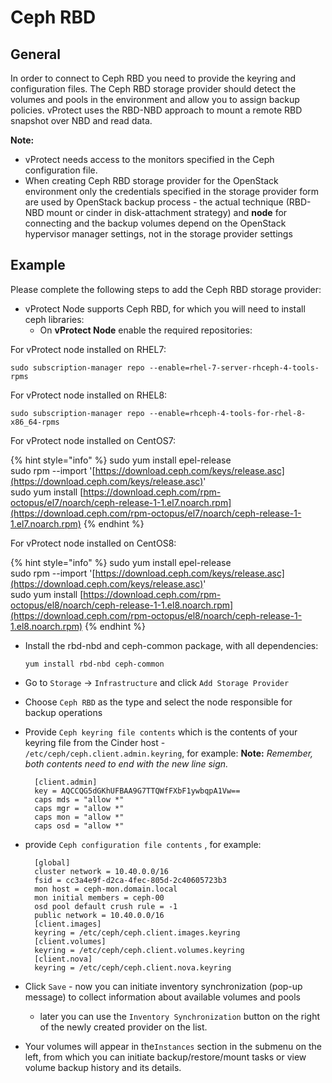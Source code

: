 # Ceph RBD

## General

In order to connect to Ceph RBD you need to provide the keyring and configuration files. The Ceph RBD storage provider should detect the volumes and pools in the environment and allow you to assign backup policies. vProtect uses the RBD-NBD approach to mount a remote RBD snapshot over NBD and read data.

**Note:**

* vProtect needs access to the monitors specified in the Ceph configuration file.
* When creating Ceph RBD storage provider for the OpenStack environment only the credentials specified in the storage provider form are used by OpenStack backup process - the actual technique \(RBD-NBD mount or cinder in disk-attachment strategy\) and **node** for connecting and the backup volumes depend on the OpenStack hypervisor manager settings, not in the storage provider settings

## Example

Please complete the following steps to add the Ceph RBD storage provider:

* vProtect Node supports Ceph RBD, for which you will need to install ceph libraries:
  * On **vProtect Node** enable the required repositories:

For vProtect node installed on RHEL7:

```text
sudo subscription-manager repo --enable=rhel-7-server-rhceph-4-tools-rpms
```

For vProtect node installed on RHEL8:

```text
sudo subscription-manager repo --enable=rhceph-4-tools-for-rhel-8-x86_64-rpms
```

For vProtect node installed on CentOS7:

{% hint style="info" %}
sudo yum install epel-release  
sudo rpm --import '[https://download.ceph.com/keys/release.asc](https://download.ceph.com/keys/release.asc)'  
sudo yum install [https://download.ceph.com/rpm-octopus/el7/noarch/ceph-release-1-1.el7.noarch.rpm](https://download.ceph.com/rpm-octopus/el7/noarch/ceph-release-1-1.el7.noarch.rpm)
{% endhint %}

For vProtect node installed on CentOS8:

{% hint style="info" %}
sudo yum install epel-release  
sudo rpm --import '[https://download.ceph.com/keys/release.asc](https://download.ceph.com/keys/release.asc)'  
sudo yum install [https://download.ceph.com/rpm-octopus/el8/noarch/ceph-release-1-1.el8.noarch.rpm](https://download.ceph.com/rpm-octopus/el8/noarch/ceph-release-1-1.el8.noarch.rpm)
{% endhint %}

* Install the rbd-nbd and ceph-common package, with all dependencies:

  ```text
  yum install rbd-nbd ceph-common
  ```

* Go to `Storage` -&gt; `Infrastructure` and click `Add Storage Provider`
* Choose `Ceph RBD` as the type and select the node responsible for backup operations
* Provide `Ceph keyring file contents` which is the contents of your keyring file from the Cinder host - `/etc/ceph/ceph.client.admin.keyring`, for example: 
  **Note:** _Remember, both contents need to end with the new line sign._

  ```text
    [client.admin]
    key = AQCCQG5dGKhUFBAA9G7TTQWfFXbF1ywbqpA1Vw==
    caps mds = "allow *"
    caps mgr = "allow *"
    caps mon = "allow *"
    caps osd = "allow *"
  ```

* provide `Ceph configuration file contents` , for example:

  ```text
    [global]
    cluster network = 10.40.0.0/16
    fsid = cc3a4e9f-d2ca-4fec-805d-2c40605723b3
    mon host = ceph-mon.domain.local
    mon initial members = ceph-00
    osd pool default crush rule = -1
    public network = 10.40.0.0/16
    [client.images]
    keyring = /etc/ceph/ceph.client.images.keyring
    [client.volumes]
    keyring = /etc/ceph/ceph.client.volumes.keyring
    [client.nova]
    keyring = /etc/ceph/ceph.client.nova.keyring
  ```

* Click `Save` - now you can initiate inventory synchronization \(pop-up message\) to collect information about available volumes and pools
  * later you can use the `Inventory Synchronization` button on the right of the newly created provider on the list.
* Your volumes will appear in the`Instances` section in the submenu on the left, from which you can initiate backup/restore/mount tasks or view volume backup history and its details.


